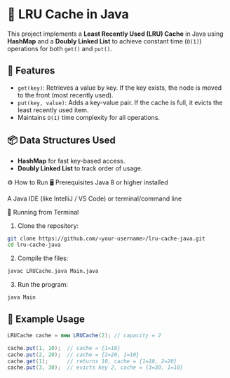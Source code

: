 # 🧠 LRU Cache in Java

This project implements a **Least Recently Used (LRU) Cache** in Java using **HashMap** and a **Doubly Linked List** to achieve constant time (`O(1)`) operations for both `get()` and `put()`.

## 🚀 Features

- `get(key)`: Retrieves a value by key. If the key exists, the node is moved to the front (most recently used).
- `put(key, value)`: Adds a key-value pair. If the cache is full, it evicts the least recently used item.
- Maintains `O(1)` time complexity for all operations.

## 📦 Data Structures Used

- **HashMap** for fast key-based access.
- **Doubly Linked List** to track order of usage.

⚙️ How to Run
🖥️ Prerequisites
Java 8 or higher installed

A Java IDE (like IntelliJ / VS Code) or terminal/command line

🧪 Running from Terminal
1. Clone the repository:
```bash
git clone https://github.com/<your-username>/lru-cache-java.git
cd lru-cache-java
```
2. Compile the files:
```bash
javac LRUCache.java Main.java
```
3. Run the program:
```bash
java Main
```

## 🧪 Example Usage

```java
LRUCache cache = new LRUCache(2); // capacity = 2

cache.put(1, 10);  // cache = {1=10}
cache.put(2, 20);  // cache = {2=20, 1=10}
cache.get(1);      // returns 10, cache = {1=10, 2=20}
cache.put(3, 30);  // evicts key 2, cache = {3=30, 1=10}


